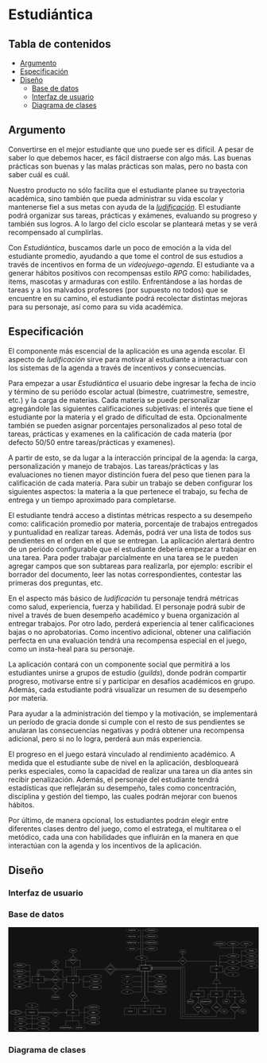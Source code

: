 # Estudiántica

## Tabla de contenidos

* [Argumento](#argumento)
* [Especificación](#especificación)
* [Diseño](#diseño)
    * [Base de datos](#base-de-datos)
    * [Interfaz de usuario](#interfaz-de-usuario)
    * [Diagrama de clases](#diagrama-de-clases)

## Argumento
Convertirse en el mejor estudiante que uno puede ser es difícil. A pesar de
saber lo que debemos hacer, es fácil distraerse con algo más. Las buenas
prácticas son buenas y las malas prácticas son malas, pero no basta con
saber cuál es cuál.

Nuestro producto no sólo facilita que el estudiante planee su trayectoria
académica, sino también que pueda administrar su vida escolar y mantenerse fiel
a sus metas con ayuda de la
[*ludificación*](https://es.wikipedia.org/wiki/Ludificaci%C3%B3n).
El estudiante
podrá organizar sus tareas, prácticas y exámenes, evaluando su progreso y
también sus logros. A lo largo del ciclo escolar se planteará metas y se verá
recompensado al cumplirlas.

Con *Estudiántica*, buscamos darle un poco de emoción a la vida del estudiante
promedio, ayudando a que tome el control de sus estudios a través de incentivos
en forma de un *videojuego-agenda*. El estudiante va a generar hábitos positivos
con recompensas estilo *RPG* como: habilidades, items, mascotas y armaduras con
estilo. Enfrentándose a las hordas de tareas y a los malvados profesores (por
supuesto no todos) que se encuentre en su camino, el estudiante podrá recolectar
distintas mejoras para su personaje, así como para su vida académica.

## Especificación
El componente más escencial de la aplicación es una agenda escolar. El aspecto
de *ludificación* sirve para motivar al estudiante a interactuar con los
sistemas de la agenda a través de incentivos y consecuencias.

Para empezar a usar *Estudiántica* el usuario debe ingresar la fecha de incio y
término de su periódo escolar actual (bimestre, cuatrimestre, semestre, etc.) y
la carga de materias. Cada materia se puede personalizar agregándole las
siguientes calificaciones subjetivas: el interés que tiene el estudiante por la
materia y el grado de dificultad de esta. Opcionalmente también se pueden
asignar porcentajes personalizados al peso total de tareas, prácticas y examenes
en la calificación de cada materia (por defecto 50/50 entre tareas/prácticas y
examenes).

A partir de esto, se da lugar a la interacción principal de la agenda: la carga,
personalización y manejo de trabajos. Las tareas/prácticas y las evaluaciones no
tienen mayor distinción fuera del peso que tienen para la calificación de cada
materia. Para subir un trabajo se deben configurar los siguientes aspectos: la
materia a la que pertenece el trabajo, su fecha de entrega y un tiempo aproximado
para completarse.

El estudiante tendrá acceso a distintas métricas respecto a su desempeño como:
calificación promedio por materia, porcentaje de trabajos entregados y
puntualidad en realizar tareas. Además, podrá ver una lista de todos sus
pendientes en el orden en el que se entregan. La aplicación alertará dentro de
un periódo configurable que el estudiante debería empezar a trabajar en una
tarea. Para poder trabajar parcialmente en una tarea se le pueden agregar campos
que son subtareas para realizarla, por ejemplo: escribir el borrador del
documento, leer las notas correspondientes, contestar las primeras dos
preguntas, etc.

En el aspecto más básico de *ludificación* tu personaje tendrá métricas como
salud, experiencia, fuerza y habilidad. El personaje podrá subir de nivel a
través de buen desempeño académico y buena organización al entregar trabajos.
Por otro lado, perderá experiencia al tener calificaciones bajas o no
aprobatorias. Como incentivo adicional, obtener una califiación perfecta en una
evaluación tendrá una recompensa especial en el juego, como un insta-heal para
su personaje.

La aplicación contará con un componente social que permitirá a los estudiantes
unirse a grupos de estudio (*guilds*), donde podrán compartir progreso,
motivarse entre sí y participar en desafíos académicos en grupo. Además, cada
estudiante podrá visualizar un resumen de su desempeño por materia.

Para ayudar a la administración del tiempo y la motivación, se implementará un
período de gracia donde si cumple con el resto de sus pendientes se anularan las
consecuencias negativas y podrá obtener una recompensa adicional, pero si no lo
logra, perderá aun más experiencia.

El progreso en el juego estará vinculado al rendimiento académico. A medida que
el estudiante sube de nivel en la aplicación, desbloqueará perks especiales,
como la capacidad de realizar una tarea un día antes sin recibir penalización.
Además, el personaje del estudiante tendrá estadísticas que reflejarán su
desempeño, tales como concentración, disciplina y gestión del tiempo, las cuales
podrán mejorar con buenos hábitos.

Por último, de manera opcional, los estudiantes podrán elegir entre diferentes
clases dentro del juego, como el estratega, el multitarea o el metódico, cada
una con habilidades que influirán en la manera en que interactúan con la agenda
y los incentivos de la aplicación.

## Diseño



### Interfaz de usuario



### Base de datos

![Diagrama entidad-relación](.repo/EntidadRelaciónEstudiántica.drawio.png)

### Diagrama de clases



